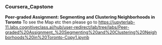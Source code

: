 ### Coursera_Capstone
**Peer-graded Assignment: Segmenting and Clustering Neighborhoods in Toronto**
To see the Map etc then please go to https://jupyterlab-11.labs.cognitiveclass.ai/hub/user-redirect/lab/tree/labs/Peer-graded%20Assignment_%20Segmenting%20and%20Clustering%20Neighborhoods%20in%20Toronto-Copy1.ipynb
